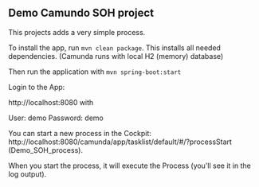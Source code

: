 ## Demo Camundo SOH project

This projects adds a very simple process.

To install the app, run ```mvn clean package```. This installs all needed dependencies. (Camunda runs with local H2 (memory) database)

Then run the application with ```mvn spring-boot:start``` 

Login to the App:

http://localhost:8080 with
 
User: demo
Password: demo

You can start a new process in the Cockpit: http://localhost:8080/camunda/app/tasklist/default/#/?processStart (Demo_SOH_process).

When you start the process, it will execute the Process (you'll see it in the log output).

 
